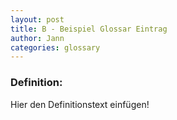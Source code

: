 ```yaml
---
layout: post
title: B - Beispiel Glossar Eintrag
author: Jann
categories: glossary
---
```


### Definition:
Hier den Definitionstext einfügen!


